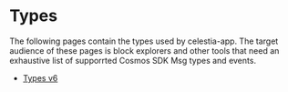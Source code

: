 # Types

The following pages contain the types used by celestia-app. The target audience of these pages is block explorers and other tools that need an exhaustive list of supporrted Cosmos SDK Msg types and events.

- [Types v6](types_v6.md)
